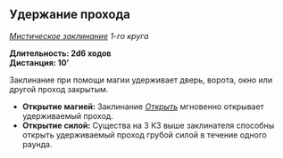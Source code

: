 ## Удержание прохода

*[Мистическое заклинание](../arcane.md) 1-го круга*

**Длительность: 2d6 ходов**<br>
**Дистанция: 10’**

Заклинание при помощи магии удерживает дверь, ворота, окно или другой проход закрытым.

- **Открытие магией:** Заклинание *[Открыть](knock.md)* мгновенно открывает удерживаемый проход.
- **Открытие силой:** Существа на 3 КЗ выше заклинателя способны открыть удерживаемый проход грубой силой в течение одного раунда.